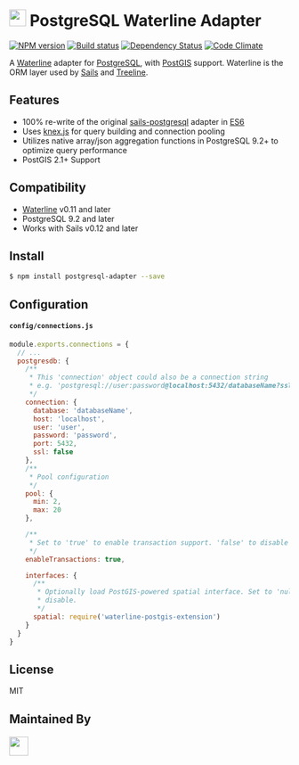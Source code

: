 # <img src="http://i.imgur.com/tMBZE5W.png" height='30px'> PostgreSQL Waterline Adapter

[![NPM version][npm-image]][npm-url]
[![Build status][ci-image]][ci-url]
[![Dependency Status][daviddm-image]][daviddm-url]
[![Code Climate][codeclimate-image]][codeclimate-url]

A [Waterline](https://github.com/balderdashy/waterline) adapter for
[PostgreSQL](http://www.postgresql.org/), with [PostGIS](http://postgis.net/)
support.  Waterline is the ORM layer used by [Sails](http://sailsjs.org)
and [Treeline](http://treeline.io).

## Features
- 100% re-write of the original
  [sails-postgresql](https://github.com/balderdashy/sails-postgresql) adapter in [ES6](https://en.wikipedia.org/wiki/ECMAScript#Harmony.2C_6th_Edition)
- Uses [knex.js](http://knexjs.org/) for query building and connection pooling
- Utilizes native array/json aggregation functions in PostgreSQL 9.2+ to
  optimize query performance
- PostGIS 2.1+ Support

## Compatibility
- [Waterline](http://sailsjs.org/) v0.11 and later
- PostgreSQL 9.2 and later
- Works with Sails v0.12 and later

## Install

```sh
$ npm install postgresql-adapter --save
```

## Configuration

#### `config/connections.js`

```js
module.exports.connections = {
  // ...
  postgresdb: {
    /**
     * This 'connection' object could also be a connection string
     * e.g. 'postgresql://user:password@localhost:5432/databaseName?ssl=false'
     */
    connection: {
      database: 'databaseName',
      host: 'localhost',
      user: 'user',
      password: 'password',
      port: 5432,
      ssl: false
    },
    /**
     * Pool configuration
     */
    pool: {
      min: 2,
      max: 20
    },

    /**
     * Set to 'true' to enable transaction support. 'false' to disable
     */
    enableTransactions: true,

    interfaces: {
      /**
       * Optionally load PostGIS-powered spatial interface. Set to 'null' to
       * disable.
       */
      spatial: require('waterline-postgis-extension')
    }
  }
}
```

## License
MIT

## Maintained By
##### [<img src='http://i.imgur.com/zM0ynQk.jpg' height='34px'>](http://balderdash.co)

[npm-image]: https://img.shields.io/npm/v/waterline-postgresql.svg?style=flat-square
[npm-url]: https://npmjs.org/package/waterline-postgresql
[ci-image]: https://img.shields.io/travis/waterlinejs/postgresql-adapter/master.svg?style=flat-square
[ci-url]: https://travis-ci.org/waterlinejs/postgresql-adapter
[daviddm-image]: http://img.shields.io/david/waterlinejs/postgresql-adapter.svg?style=flat-square
[daviddm-url]: https://david-dm.org/waterlinejs/postgresql-adapter
[codeclimate-image]: https://img.shields.io/codeclimate/github/waterlinejs/postgresql-adapter.svg?style=flat-square
[codeclimate-url]: https://codeclimate.com/github/waterlinejs/postgresql-adapter
